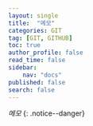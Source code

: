 ```yaml
---
layout: single
title:  "메모"
categories: GIT
tag: [GIT, GITHUB]
toc: true
author_profile: false
read_time: false
sidebar:
    nav: "docs"
published: false
search: false
---
```


*메모*
{: .notice--danger}


